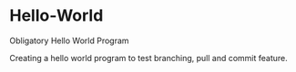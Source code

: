 # Hello-World
Obligatory Hello World Program

Creating a hello world program to test branching, pull and commit feature.
